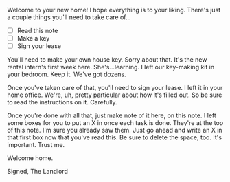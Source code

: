Welcome to your new home! I hope everything is to your liking.
There's just a couple things you'll need to take care of...

- [ ] Read this note
- [ ] Make a key
- [ ] Sign your lease

You'll need to make your own house key. Sorry about that.
It's the new rental intern's first week here. She's...learning.
I left our key-making kit in your bedroom.
Keep it. We've got dozens.

Once you've taken care of that, you'll need to sign your lease.
I left it in your home office.
We're, uh, pretty particular about how it's filled out.
So be sure to read the instructions on it. Carefully.

Once you're done with all that, just make note of it here, on this note.
I left some boxes for you to put an X in once each task is done.
They're at the top of this note. I'm sure you already saw them.
Just go ahead and write an X in that first box now that you've read this.
Be sure to delete the space, too. It's important. Trust me.

Welcome home.

Signed,
The Landlord
